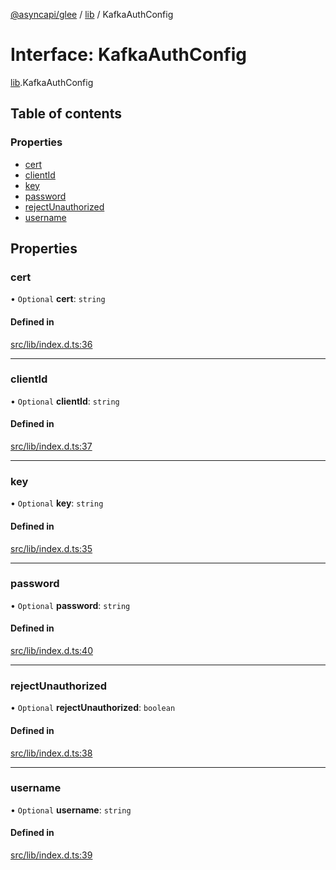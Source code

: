 [@asyncapi/glee](../README.md) / [lib](../modules/lib.md) / KafkaAuthConfig

# Interface: KafkaAuthConfig

[lib](../modules/lib.md).KafkaAuthConfig

## Table of contents

### Properties

- [cert](lib.KafkaAuthConfig.md#cert)
- [clientId](lib.KafkaAuthConfig.md#clientid)
- [key](lib.KafkaAuthConfig.md#key)
- [password](lib.KafkaAuthConfig.md#password)
- [rejectUnauthorized](lib.KafkaAuthConfig.md#rejectunauthorized)
- [username](lib.KafkaAuthConfig.md#username)

## Properties

### cert

• `Optional` **cert**: `string`

#### Defined in

[src/lib/index.d.ts:36](https://github.com/asyncapi/glee/blob/102a88d/src/lib/index.d.ts#L36)

___

### clientId

• `Optional` **clientId**: `string`

#### Defined in

[src/lib/index.d.ts:37](https://github.com/asyncapi/glee/blob/102a88d/src/lib/index.d.ts#L37)

___

### key

• `Optional` **key**: `string`

#### Defined in

[src/lib/index.d.ts:35](https://github.com/asyncapi/glee/blob/102a88d/src/lib/index.d.ts#L35)

___

### password

• `Optional` **password**: `string`

#### Defined in

[src/lib/index.d.ts:40](https://github.com/asyncapi/glee/blob/102a88d/src/lib/index.d.ts#L40)

___

### rejectUnauthorized

• `Optional` **rejectUnauthorized**: `boolean`

#### Defined in

[src/lib/index.d.ts:38](https://github.com/asyncapi/glee/blob/102a88d/src/lib/index.d.ts#L38)

___

### username

• `Optional` **username**: `string`

#### Defined in

[src/lib/index.d.ts:39](https://github.com/asyncapi/glee/blob/102a88d/src/lib/index.d.ts#L39)
